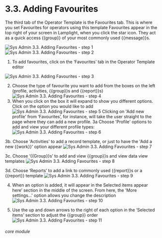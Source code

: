 # 3.3. Adding Favourites

The third tab of the Operator Template is the Favourites tab. This is where you set Favourites for operators using this template
Favourites appear in the top right of your screen in Lamplight, when you click the star icon. They act as a quick access {{group}} of your most commonly used {{message}}s.

![Sys Admin 3.3. Adding Favourites - step 1](Sys_Admin_3.3._Adding_Favourites_im_1.png)
![Sys Admin 3.3. Adding Favourites - step 2](Sys_Admin_3.3._Adding_Favourites_im_2.png)
1. To add favourites, click on the ‘Favourites’ tab in the Operator Template editor

![Sys Admin 3.3. Adding Favourites - step 3](Sys_Admin_3.3._Adding_Favourites_im_3.png)

2. Choose the type of favourite you want to add from the boxes on the left (profile, activities, {{group}}s and {{report}}s)
![Sys Admin 3.3. Adding Favourites - step 4](Sys_Admin_3.3._Adding_Favourites_im_4.png)
3. When you click on the box it will expand to show you different options. Click on the option you would like to add
![Sys Admin 3.3. Adding Favourites - step 5](Sys_Admin_3.3._Adding_Favourites_im_5.png)
Clicking on &#039;Add new profile&#039; from ‘Favourites’, for instance, will take the user straight to the page where they can add a new profile.
3a Choose &#039;Profile&#039; options to add and view your different profile types:
![Sys Admin 3.3. Adding Favourites - step 6](Sys_Admin_3.3._Adding_Favourites_im_6.png)

3b. Choose &#039;Activities&#039; to add a record template, or just to have the &#039;Add a new {{work}}&#039; option appear
![Sys Admin 3.3. Adding Favourites - step 7](Sys_Admin_3.3._Adding_Favourites_im_7.png)

3c. Choose ‘{{Group}}s’ to add and view {{group}}s and view data view templates
![Sys Admin 3.3. Adding Favourites - step 8](Sys_Admin_3.3._Adding_Favourites_im_8.png)

3d. Choose ‘Reports’ to add a link to commonly used {{report}}s or a {{report}} template
![Sys Admin 3.3. Adding Favourites - step 9](Sys_Admin_3.3._Adding_Favourites_im_9.png)

4. When an option is added, it will appear in the Selected items appear here’ section in the middle of the screen. From here, the &#039;More settings...&#039; option allows you change the description
![Sys Admin 3.3. Adding Favourites - step 10](Sys_Admin_3.3._Adding_Favourites_im_10.png)

5. Use the up and down arrows to the right of each option in the ‘Selected items’ section to adjust the {{group}} order
![Sys Admin 3.3. Adding Favourites - step 11](Sys_Admin_3.3._Adding_Favourites_im_11.png)


###### core module
